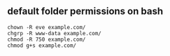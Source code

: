 ## default folder permissions on bash

```
chown -R eve example.com/
chgrp -R www-data example.com/
chmod -R 750 example.com/
chmod g+s example.com/
```
